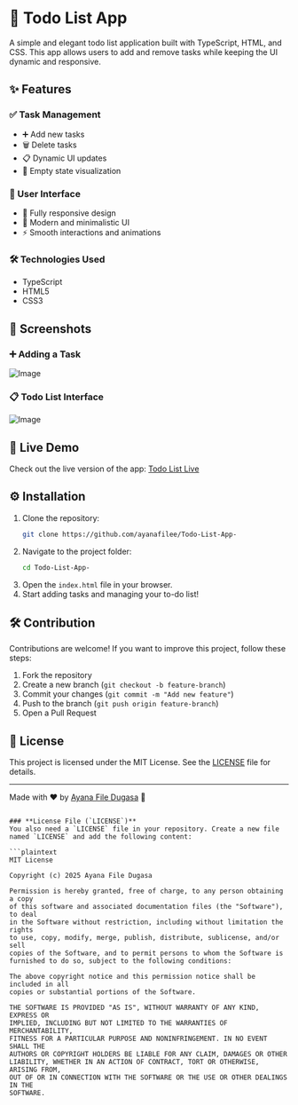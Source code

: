 # 📝 Todo List App

A simple and elegant todo list application built with TypeScript, HTML, and CSS. This app allows users to add and remove tasks while keeping the UI dynamic and responsive.

## ✨ Features

### ✅ Task Management
- ➕ Add new tasks
- 🗑️ Delete tasks
- 📋 Dynamic UI updates
- 🎉 Empty state visualization

### 🎨 User Interface
- 📱 Fully responsive design
- 🌈 Modern and minimalistic UI
- ⚡ Smooth interactions and animations

### 🛠️ Technologies Used
- TypeScript  
- HTML5  
- CSS3  

## 📸 Screenshots

### ➕ Adding a Task
![Image](https://github.com/user-attachments/assets/f6d55707-fe4e-4b08-b0b7-0ac7ef18bb38)

### 📋 Todo List Interface
![Image](https://github.com/user-attachments/assets/a3b30260-64cb-4776-a1e2-1dbdb69c63ae) 

## 🚀 Live Demo  
Check out the live version of the app: [Todo List Live](https://ayanafilee.github.io/Todo-List-App/)

## ⚙️ Installation

1. Clone the repository:
   ```bash
   git clone https://github.com/ayanafilee/Todo-List-App-
   ```
2. Navigate to the project folder:
   ```bash
   cd Todo-List-App-
   ```
3. Open the `index.html` file in your browser.
4. Start adding tasks and managing your to-do list!

## 🛠️ Contribution  
Contributions are welcome! If you want to improve this project, follow these steps:  
1. Fork the repository  
2. Create a new branch (`git checkout -b feature-branch`)  
3. Commit your changes (`git commit -m "Add new feature"`)  
4. Push to the branch (`git push origin feature-branch`)  
5. Open a Pull Request  

## 📝 License  
This project is licensed under the MIT License. See the [LICENSE](LICENSE) file for details.  

---

Made with ❤️ by [Ayana File Dugasa](https://github.com/ayanafilee) 🚀  
```

### **License File (`LICENSE`)**
You also need a `LICENSE` file in your repository. Create a new file named `LICENSE` and add the following content:

```plaintext
MIT License

Copyright (c) 2025 Ayana File Dugasa

Permission is hereby granted, free of charge, to any person obtaining a copy  
of this software and associated documentation files (the "Software"), to deal  
in the Software without restriction, including without limitation the rights  
to use, copy, modify, merge, publish, distribute, sublicense, and/or sell  
copies of the Software, and to permit persons to whom the Software is  
furnished to do so, subject to the following conditions:

The above copyright notice and this permission notice shall be included in all  
copies or substantial portions of the Software.

THE SOFTWARE IS PROVIDED "AS IS", WITHOUT WARRANTY OF ANY KIND, EXPRESS OR  
IMPLIED, INCLUDING BUT NOT LIMITED TO THE WARRANTIES OF MERCHANTABILITY,  
FITNESS FOR A PARTICULAR PURPOSE AND NONINFRINGEMENT. IN NO EVENT SHALL THE  
AUTHORS OR COPYRIGHT HOLDERS BE LIABLE FOR ANY CLAIM, DAMAGES OR OTHER  
LIABILITY, WHETHER IN AN ACTION OF CONTRACT, TORT OR OTHERWISE, ARISING FROM,  
OUT OF OR IN CONNECTION WITH THE SOFTWARE OR THE USE OR OTHER DEALINGS IN THE  
SOFTWARE.
